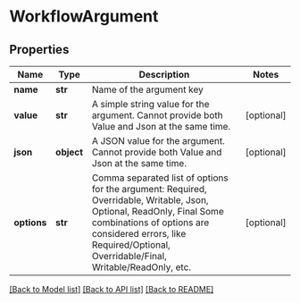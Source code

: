 # WorkflowArgument

## Properties
Name | Type | Description | Notes
------------ | ------------- | ------------- | -------------
**name** | **str** | Name of the argument key | 
**value** | **str** | A simple string value for the argument. Cannot provide both Value and Json at the same time. | [optional] 
**json** | **object** | A JSON value for the argument. Cannot provide both Value and Json at the same time. | [optional] 
**options** | **str** | Comma separated list of options for the argument: Required, Overridable, Writable, Json, Optional, ReadOnly, Final  Some combinations of options are considered errors, like Required/Optional, Overridable/Final, Writable/ReadOnly, etc. | [optional] 

[[Back to Model list]](../README.md#documentation-for-models) [[Back to API list]](../README.md#documentation-for-api-endpoints) [[Back to README]](../README.md)


